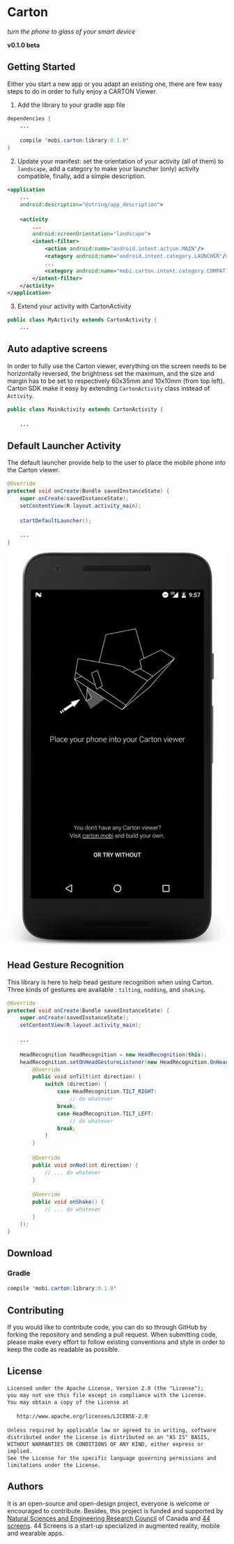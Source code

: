 # Carton
_turn the phone to glass of your smart device_

**v0.1.0 beta**

## Getting Started
Either you start a new app or you adapt an existing one, there are few easy steps to do in order to fully enjoy a CARTON Viewer.
1. Add the library to your gradle app file
```java
dependencies {
    ...

    compile 'mobi.carton:library:0.1.0'
}
```
2. Update your manifest: set the orientation of your activity (all of them) to `landscape`, add a category to make your launcher (only) activity compatible, finally, add a simple description.
```xml
<application
    ...
    android:description="@string/app_description">

    <activity
        ...
        android:screenOrientation="landscape">
        <intent-filter>
            <action android:name="android.intent.action.MAIN"/>
            <category android:name="android.intent.category.LAUNCHER"/>
            ...
            <category android:name="mobi.carton.intent.category.COMPATIBLE"/>
        </intent-filter>
    </activity>
</application>
```
3. Extend your activity with CartonActivity
```java
public class MyActivity extends CartonActivity {
    ...
```

## Auto adaptive screens
In order to fully use the Carton viewer, everything on the screen needs to be horizontally reversed, the brightness set the maximum, and the size and margin has to be set to respectively 60x35mm and 10x10mm (from top left).
Carton SDK make it easy by extending `CartonActivity` class instead of `Activity`.

```java
public class MainActivity extends CartonActivity {

    ...
```


## Default Launcher Activity
The default launcher provide help to the user to place the mobile phone into the Carton viewer.

```java
@Override
protected void onCreate(Bundle savedInstanceState) {
    super.onCreate(savedInstanceState);
    setContentView(R.layout.activity_main);

    startDefaultLauncher();

    ...
}
```

![Alt text](/misc/launcher.png?raw=true "Default Launcher")

## Head Gesture Recognition
This library is here to help head gesture recognition when using Carton. Three kinds of gestures are available : `tilting`, `nodding`, and `shaking`.

```java
@Override
protected void onCreate(Bundle savedInstanceState) {
    super.onCreate(savedInstanceState);
    setContentView(R.layout.activity_main);

    ...

    HeadRecognition headRecognition = new HeadRecognition(this);
    headRecognition.setOnHeadGestureListener(new HeadRecognition.OnHeadGestureListener() {
        @Override
        public void onTilt(int direction) {
            switch (direction) {
                case HeadRecognition.TILT_RIGHT:
                    // do whatever
                break;
                case HeadRecognition.TILT_LEFT:
                    // do whatever
                break;
            }
        }

        @Override
        public void onNod(int direction) {
            // ... do whatever
        }

        @Override
        public void onShake() {
            // ... do whatever
        }
    });
}
```

## Download
### Gradle
```java
compile 'mobi.carton:library:0.1.0'
```

## Contributing
If you would like to contribute code, you can do so through GitHub by forking the repository and sending a pull request.
When submitting code, please make every effort to follow existing conventions and style in order to keep the code as readable as possible.

## License
```
Licensed under the Apache License, Version 2.0 (the "License");
you may not use this file except in compliance with the License.
You may obtain a copy of the License at

   http://www.apache.org/licenses/LICENSE-2.0

Unless required by applicable law or agreed to in writing, software
distributed under the License is distributed on an "AS IS" BASIS,
WITHOUT WARRANTIES OR CONDITIONS OF ANY KIND, either express or implied.
See the License for the specific language governing permissions and
limitations under the License.
```

## Authors
It is an open-source and open-design project, everyone is welcome or encouraged to contribute. Besides, this project is funded and supported by [Natural Sciences and Engineering Research Council](http://www.nserc-crsng.gc.ca/index_eng.asp) of Canada and [44 screens](http://44screens.com/en-us).
44 Screens is a start-up specialized in augmented reality, mobile and wearable apps.
